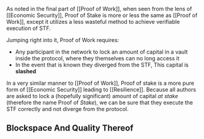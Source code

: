 As noted in the final part of [[Proof of Work]], when seen from the lens of [[Economic Security]], Proof of Stake is more or less the same as [[Proof of Work]], except it utilizes a less wasteful method to achieve verifiable execution of STF.

Jumping right into it, Proof of Work requires: 
- Any participant in the network to lock an amount of capital in a vault inside the protocol, where they themselves can no long access it
- In the event that is known they diverged from the STF, This capital is **slashed**

In a very similar manner to [[Proof of Work]], Proof of stake is a more pure form of [[Economic Security]] leading to [[Resilience]]. Because all authors are asked to lock a (hopefully significant) amount of capital *at stake* (therefore the name Proof of *Stake*), we can be sure that they execute the STF correctly and not diverge from the protocol.

## Blockspace And Quality Thereof
